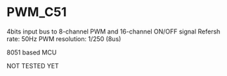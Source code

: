 # PWM_C51

4bits input bus to 8-channel PWM and 16-channel ON/OFF signal
Refersh rate: 50Hz
PWM resolution: 1/250 (8us)

8051 based MCU

NOT TESTED YET
